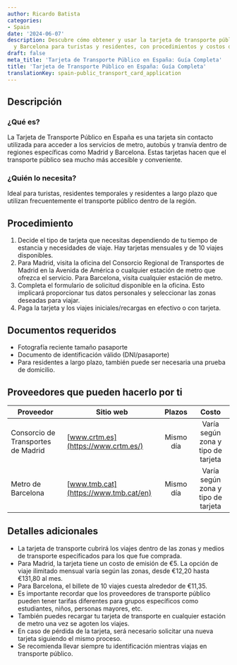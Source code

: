```yaml
---
author: Ricardo Batista
categories:
- Spain
date: '2024-06-07'
description: Descubre cómo obtener y usar la tarjeta de transporte público en Madrid
  y Barcelona para turistas y residentes, con procedimientos y costos detallados.
draft: false
meta_title: 'Tarjeta de Transporte Público en España: Guía Completa'
title: 'Tarjeta de Transporte Público en España: Guía Completa'
translationKey: spain-public_transport_card_application
---
```



## Descripción
### ¿Qué es?
La Tarjeta de Transporte Público en España es una tarjeta sin contacto utilizada para acceder a los servicios de metro, autobús y tranvía dentro de regiones específicas como Madrid y Barcelona. Estas tarjetas hacen que el transporte público sea mucho más accesible y conveniente.

### ¿Quién lo necesita?
Ideal para turistas, residentes temporales y residentes a largo plazo que utilizan frecuentemente el transporte público dentro de la región.

## Procedimiento
1. Decide el tipo de tarjeta que necesitas dependiendo de tu tiempo de estancia y necesidades de viaje. Hay tarjetas mensuales y de 10 viajes disponibles.
2. Para Madrid, visita la oficina del Consorcio Regional de Transportes de Madrid en la Avenida de América o cualquier estación de metro que ofrezca el servicio. Para Barcelona, visita cualquier estación de metro.
3. Completa el formulario de solicitud disponible en la oficina. Esto implicará proporcionar tus datos personales y seleccionar las zonas deseadas para viajar.
4. Paga la tarjeta y los viajes iniciales/recargas en efectivo o con tarjeta.

## Documentos requeridos
- Fotografía reciente tamaño pasaporte
- Documento de identificación válido (DNI/pasaporte)
- Para residentes a largo plazo, también puede ser necesaria una prueba de domicilio.

## Proveedores que pueden hacerlo por ti

| Proveedor                   |     Sitio web                                                |     Plazos         |       Costo       |
| ------------------- | -------------------------                |  :------------:   | :-------------: |
| Consorcio de Transportes de Madrid |  [www.crtm.es](https://www.crtm.es/) |      Mismo día      |   Varía según zona y tipo de tarjeta   |
| Metro de Barcelona             |  [www.tmb.cat](https://www.tmb.cat/en)   |      Mismo día      |   Varía según zona y tipo de tarjeta  |

## Detalles adicionales
- La tarjeta de transporte cubrirá los viajes dentro de las zonas y medios de transporte especificados para los que fue comprada.
- Para Madrid, la tarjeta tiene un costo de emisión de €5. La opción de viaje ilimitado mensual varía según las zonas, desde €12,20 hasta €131,80 al mes.
- Para Barcelona, el billete de 10 viajes cuesta alrededor de €11,35.
- Es importante recordar que los proveedores de transporte público pueden tener tarifas diferentes para grupos específicos como estudiantes, niños, personas mayores, etc.
- También puedes recargar tu tarjeta de transporte en cualquier estación de metro una vez se agoten los viajes.
- En caso de pérdida de la tarjeta, será necesario solicitar una nueva tarjeta siguiendo el mismo proceso.
- Se recomienda llevar siempre tu identificación mientras viajas en transporte público.